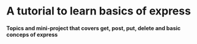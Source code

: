 # A tutorial to learn basics of express

#### Topics and mini-project that covers get, post, put, delete and basic conceps of express
